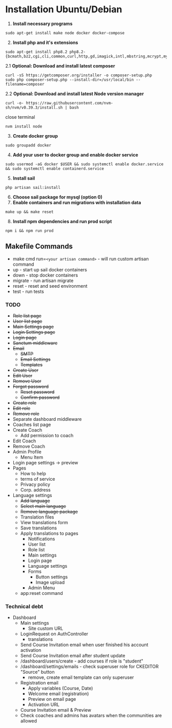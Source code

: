 # Installation Ubuntu/Debian

1. **Install necessary programs**
```shell
sudo apt-get install make node docker docker-compose
```
2. **Install php and it's extensions**
```shell
sudo apt-get install php8.2 php8.2-{bcmath,bz2,cgi,cli,common,curl,http,gd,imagick,intl,mbstring,mcrypt,mysql,opcache,raphf,readline,snmp,soap,xml,xmlrpc,xsl,yaml,zip}
```
2.1 **Optional: Download and install latest composer**
```shell
curl -sS https://getcomposer.org/installer -o composer-setup.php
sudo php composer-setup.php --install-dir=/usr/local/bin --filename=composer
```
2.2 **Optional: Download and install latest Node version manager**
```shell
curl -o- https://raw.githubusercontent.com/nvm-sh/nvm/v0.39.3/install.sh | bash
```
close terminal
```shell
nvm install node
```
3. **Create docker group**
```shell
sudo groupadd docker
```
4. **Add your user to docker group and enable docker service**
```shell
sudo usermod -aG docker $USER && sudo systemctl enable docker.service && sudo systemctl enable containerd.service
```
5. **Install sail**
```shell
php artisan sail:install
```
6. **Choose sail package for mysql (option 0)**
7. **Enable containers and run migrations with installation data**
```shell
make up && make reset
```
8. **Install npm dependencies and run prod script**
```shell
npm i && npm run prod
```
## Makefile Commands

- make cmd run=`<your artisan command>` - will run custom artisan command
- up - start up sail docker containers
- down - stop docker containers
- migrate - run artisan migrate
- reset - reset and seed environment
- test - run tests

### TODO

- ~~Role list page~~
- ~~User list page~~
- ~~Main Settings page~~
- ~~Login Settings page~~
- ~~Login page~~
- ~~Sanctum middleware~~
- ~~Email~~
  - ~~SMTP~~
  - ~~Email Settings~~
  - ~~Templates~~
- ~~Create User~~
- ~~Edit User~~
- ~~Remove User~~
- ~~Forgot password~~
  - ~~Reset password~~
  - ~~Confirm password~~
- ~~Create role~~
- ~~Edit role~~
- ~~Remove role~~
- Separate dashboard middleware
- Coaches list page
- Create Coach
  - Add permission to coach
- Edit Coach
- Remove Coach
- Admin Profile
  - Menu Item
- Login page settings -> preview
- Pages
  - How to help
  - terms of service
  - Privacy policy
  - Corp. address
- Language settings
  - ~~Add language~~
  - ~~Select main language~~
  - ~~Remove language package~~
  - Translation files
  - View translations form
  - Save translations
  - Apply translations to pages
    - Notifications
    - User list
    - Role list
    - Main settings
    - Login page
    - Language settings
    - Forms
      - Button settings
      - Image upload
    - Admin Menu
  - app:reset command

### Technical debt

- Dashboard
  - Main settings
    - Site custom URL
  - LoginRequest on AuthController
    - translations
  - Send Course Invitation email when user finished his account activation
  - Send Course Invitation email after student update
  - /dashboard/users/create - add courses if role is "student"
  - /dashboard/settings/emails - check superuser role for CKEDITOR "Source" button
    - remove, create email template can only superuser
  - Registration email
    - Apply variables (Course, Date)
    - Welcome email (registration)
    - Preview on email page
    - Activation URL
  - Course Invitation email & Preview
  - Check coaches and admins has avatars when the communities are allowed
